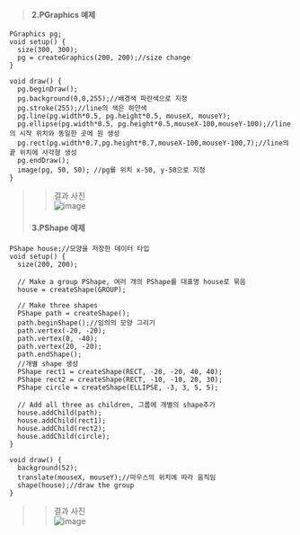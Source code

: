 >
> #### 2.PGraphics 예제
```
PGraphics pg;
void setup() {
  size(300, 300);
  pg = createGraphics(200, 200);//size change
}

void draw() {
  pg.beginDraw();
  pg.background(0,0,255);//배경색 파란색으로 지정
  pg.stroke(255);//line의 색은 하얀색
  pg.line(pg.width*0.5, pg.height*0.5, mouseX, mouseY);
  pg.ellipse(pg.width*0.5, pg.height*0.5,mouseX-100,mouseY-100);//line의 시작 위치와 동일한 곳에 원 생성
  pg.rect(pg.width*0.7,pg.height*0.7,mouseX-100,mouseY-100,7);//line의 끝 위치에 사각형 생성
  pg.endDraw();
  image(pg, 50, 50); //pg를 위치 x-50, y-50으로 지정
}
```
>
>> 결과 사진  
>> ![image](https://user-images.githubusercontent.com/52815908/79108733-e7364b80-7db1-11ea-83f1-6f85850a7cd6.png)  
>
> #### 3.PShape 예제
>> 
```
PShape house;//모양을 저장한 데이터 타입
void setup() {
  size(200, 200);

  // Make a group PShape, 여러 개의 PShape를 대표명 house로 묶음
  house = createShape(GROUP);
  
  // Make three shapes
  PShape path = createShape();
  path.beginShape();//임의의 모양 그리기
  path.vertex(-20, -20);
  path.vertex(0, -40);
  path.vertex(20, -20);
  path.endShape();
  //개별 shape 생성
  PShape rect1 = createShape(RECT, -20, -20, 40, 40);
  PShape rect2 = createShape(RECT, -10, -10, 20, 30);
  PShape circle = createShape(ELLIPSE, -3, 3, 5, 5);
  
  // Add all three as children, 그룹에 개별의 shape추가
  house.addChild(path);
  house.addChild(rect1);
  house.addChild(rect2);
  house.addChild(circle);
}

void draw() {
  background(52);
  translate(mouseX, mouseY);//마우스의 위치에 따라 움직임
  shape(house);//draw the group
}
```
>
>> 결과 사진  
>> ![image](https://user-images.githubusercontent.com/52815908/79109863-2bc2e680-7db4-11ea-8ce2-95c1d6917d99.png)  
